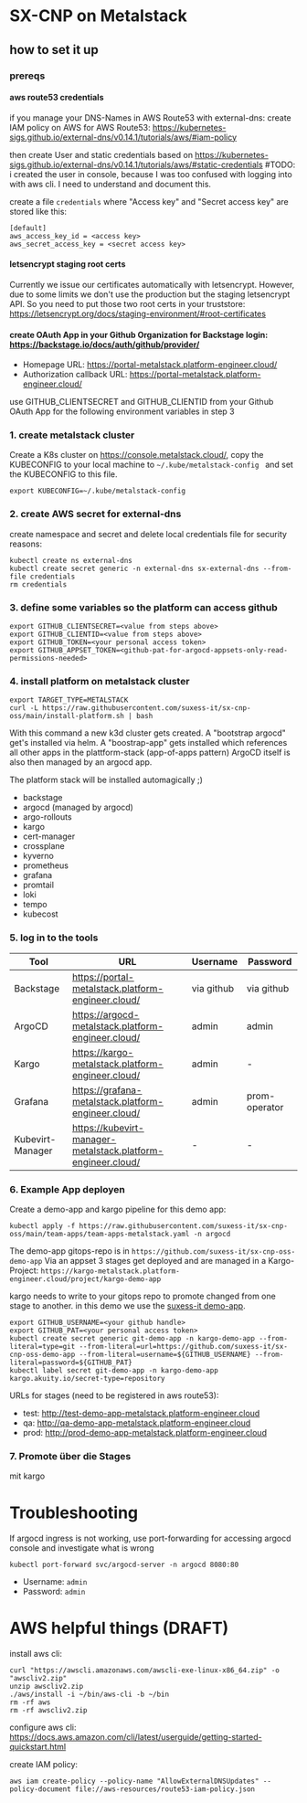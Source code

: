 # SX-CNP on Metalstack

## how to set it up

### prereqs

#### aws route53 credentials

if you manage your DNS-Names in AWS Route53 with external-dns:
create IAM policy on AWS for AWS Route53: https://kubernetes-sigs.github.io/external-dns/v0.14.1/tutorials/aws/#iam-policy

then create User and static credentials based on https://kubernetes-sigs.github.io/external-dns/v0.14.1/tutorials/aws/#static-credentials
#TODO: i created the user in console, because I was too confused with logging into with aws cli. I need to understand and document this.

create a file `credentials` where "Access key" and "Secret access key" are stored like this:

```
[default]
aws_access_key_id = <access key>
aws_secret_access_key = <secret access key>
```

#### letsencrypt staging root certs

Currently we issue our certificates automatically with letsencrypt. However, due to some limits we don't use the production but the staging letsencrypt API. So you need to put those two root certs in your truststore: https://letsencrypt.org/docs/staging-environment/#root-certificates

#### create OAuth App in your Github Organization for Backstage login: https://backstage.io/docs/auth/github/provider/

- Homepage URL: https://portal-metalstack.platform-engineer.cloud/
- Authorization callback URL: https://portal-metalstack.platform-engineer.cloud/

use GITHUB_CLIENTSECRET and GITHUB_CLIENTID from your Github OAuth App for the following environment variables in step 3

### 1. create metalstack cluster

Create a K8s cluster on https://console.metalstack.cloud/, copy the KUBECONFIG to your local machine to `~/.kube/metalstack-config ` and set the KUBECONFIG to this file.

```
export KUBECONFIG=~/.kube/metalstack-config 
```

### 2. create AWS secret for external-dns 
create namespace and secret and delete local credentials file for security reasons:
```
kubectl create ns external-dns
kubectl create secret generic -n external-dns sx-external-dns --from-file credentials
rm credentials
```

### 3. define some variables so the platform can access github

```
export GITHUB_CLIENTSECRET=<value from steps above>
export GITHUB_CLIENTID=<value from steps above>
export GITHUB_TOKEN=<your personal access token>
export GITHUB_APPSET_TOKEN=<github-pat-for-argocd-appsets-only-read-permissions-needed>
```

### 4. install platform on metalstack cluster

```
export TARGET_TYPE=METALSTACK
curl -L https://raw.githubusercontent.com/suxess-it/sx-cnp-oss/main/install-platform.sh | bash
```

With this command a new k3d cluster gets created.
A "bootstrap argocd" get's installed via helm.
A "boostrap-app" gets installed which references all other apps in the plattform-stack (app-of-apps pattern)
ArgoCD itself is also then managed by an argocd app.

The platform stack will be installed automagically ;)

* backstage
* argocd (managed by argocd)
* argo-rollouts
* kargo
* cert-manager
* crossplane
* kyverno
* prometheus
* grafana
* promtail
* loki
* tempo
* kubecost

### 5. log in to the tools

| Tool    | URL | Username | Password |
| -------- | ------- | ------- | ------- |
| Backstage  | https://portal-metalstack.platform-engineer.cloud/  | via github | via github |
| ArgoCD | https://argocd-metalstack.platform-engineer.cloud/ | admin | admin |
| Kargo | https://kargo-metalstack.platform-engineer.cloud/     | admin | - |
| Grafana    | https://grafana-metalstack.platform-engineer.cloud/   | admin | prom-operator |
| Kubevirt-Manager    | https://kubevirt-manager-metalstack.platform-engineer.cloud/   | - | - |


### 6. Example App deployen

Create a demo-app and kargo pipeline for this demo app:
```
kubectl apply -f https://raw.githubusercontent.com/suxess-it/sx-cnp-oss/main/team-apps/team-apps-metalstack.yaml -n argocd
```

The demo-app gitops-repo is in `https://github.com/suxess-it/sx-cnp-oss-demo-app`
Via an appset 3 stages get deployed and are managed in a Kargo-Project: `https://kargo-metalstack.platform-engineer.cloud/project/kargo-demo-app`

kargo needs to write to your gitops repo to promote changed from one stage to another. in this demo we use the [suxess-it demo-app](https://github.com/suxess-it/sx-cnp-oss-demo-app).

```
export GITHUB_USERNAME=<your github handle>
export GITHUB_PAT=<your personal access token>
kubectl create secret generic git-demo-app -n kargo-demo-app --from-literal=type=git --from-literal=url=https://github.com/suxess-it/sx-cnp-oss-demo-app --from-literal=username=${GITHUB_USERNAME} --from-literal=password=${GITHUB_PAT}
kubectl label secret git-demo-app -n kargo-demo-app kargo.akuity.io/secret-type=repository
```

URLs for stages (need to be registered in aws route53):

- test: http://test-demo-app-metalstack.platform-engineer.cloud
- qa: http://qa-demo-app-metalstack.platform-engineer.cloud
- prod: http://prod-demo-app-metalstack.platform-engineer.cloud

### 7. Promote über die Stages

mit kargo



# Troubleshooting

If argocd ingress is not working, use port-forwarding for accessing argocd console and investigate what is wrong
```
kubectl port-forward svc/argocd-server -n argocd 8080:80
```

- Username: `admin`
- Password: `admin`

# AWS helpful things (DRAFT)

install aws cli:
```
curl "https://awscli.amazonaws.com/awscli-exe-linux-x86_64.zip" -o "awscliv2.zip"
unzip awscliv2.zip
./aws/install -i ~/bin/aws-cli -b ~/bin
rm -rf aws
rm -rf awscliv2.zip
```
configure aws cli: https://docs.aws.amazon.com/cli/latest/userguide/getting-started-quickstart.html

create IAM policy:
```
aws iam create-policy --policy-name "AllowExternalDNSUpdates" --policy-document file://aws-resources/route53-iam-policy.json
```

